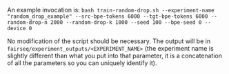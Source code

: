 An example invocation is: `bash train-random-drop.sh --experiment-name "random_drop_example" --src-bpe-tokens 6000 --tgt-bpe-tokens 6000 --random-drop-n 2000 --random-drop-k 1000 --seed 100 --bpe-seed 0 --device 0`

No modification of the script should be necessary. The output will be in `fairseq/experiment_outputs/<EXPERIMENT_NAME>` (the experiment name is slightly different than what you put into that parameter, it is a concatenation of all the parameters so you can uniquely identify it).